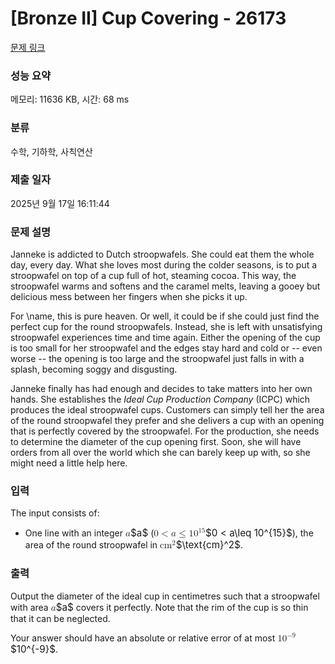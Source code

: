 # [Bronze II] Cup Covering - 26173 

[문제 링크](https://www.acmicpc.net/problem/26173) 

### 성능 요약

메모리: 11636 KB, 시간: 68 ms

### 분류

수학, 기하학, 사칙연산

### 제출 일자

2025년 9월 17일 16:11:44

### 문제 설명

<p>Janneke is addicted to Dutch stroopwafels. She could eat them the whole day, every day. What she loves most during the colder seasons, is to put a stroopwafel on top of a cup full of hot, steaming cocoa. This way, the stroopwafel warms and softens and the caramel melts, leaving a gooey but delicious mess between her fingers when she picks it up.</p>

<p>For \name, this is pure heaven. Or well, it could be if she could just find the perfect cup for the round stroopwafels. Instead, she is left with unsatisfying stroopwafel experiences time and time again. Either the opening of the cup is too small for her stroopwafel and the edges stay hard and cold or -- even worse -- the opening is too large and the stroopwafel just falls in with a splash, becoming soggy and disgusting.</p>

<p>Janneke finally has had enough and decides to take matters into her own hands. She establishes the <em>Ideal Cup Production Company</em> (ICPC) which produces the ideal stroopwafel cups. Customers can simply tell her the area of the round stroopwafel they prefer and she delivers a cup with an opening that is perfectly covered by the stroopwafel. For the production, she needs to determine the diameter of the cup opening first. Soon, she will have orders from all over the world which she can barely keep up with, so she might need a little help here.</p>

### 입력 

 <p>The input consists of:</p>

<ul>
	<li>One line with an integer <mjx-container class="MathJax" jax="CHTML" style="font-size: 109%; position: relative;"><mjx-math class="MJX-TEX" aria-hidden="true"><mjx-mi class="mjx-i"><mjx-c class="mjx-c1D44E TEX-I"></mjx-c></mjx-mi></mjx-math><mjx-assistive-mml unselectable="on" display="inline"><math xmlns="http://www.w3.org/1998/Math/MathML"><mi>a</mi></math></mjx-assistive-mml><span aria-hidden="true" class="no-mathjax mjx-copytext">$a$</span></mjx-container> (<mjx-container class="MathJax" jax="CHTML" style="font-size: 109%; position: relative;"><mjx-math class="MJX-TEX" aria-hidden="true"><mjx-mn class="mjx-n"><mjx-c class="mjx-c30"></mjx-c></mjx-mn><mjx-mo class="mjx-n" space="4"><mjx-c class="mjx-c3C"></mjx-c></mjx-mo><mjx-mi class="mjx-i" space="4"><mjx-c class="mjx-c1D44E TEX-I"></mjx-c></mjx-mi><mjx-mo class="mjx-n" space="4"><mjx-c class="mjx-c2264"></mjx-c></mjx-mo><mjx-msup space="4"><mjx-mn class="mjx-n"><mjx-c class="mjx-c31"></mjx-c><mjx-c class="mjx-c30"></mjx-c></mjx-mn><mjx-script style="vertical-align: 0.393em;"><mjx-texatom size="s" texclass="ORD"><mjx-mn class="mjx-n"><mjx-c class="mjx-c31"></mjx-c><mjx-c class="mjx-c35"></mjx-c></mjx-mn></mjx-texatom></mjx-script></mjx-msup></mjx-math><mjx-assistive-mml unselectable="on" display="inline"><math xmlns="http://www.w3.org/1998/Math/MathML"><mn>0</mn><mo><</mo><mi>a</mi><mo>≤</mo><msup><mn>10</mn><mrow data-mjx-texclass="ORD"><mn>15</mn></mrow></msup></math></mjx-assistive-mml><span aria-hidden="true" class="no-mathjax mjx-copytext">$0 < a\leq 10^{15}$</span></mjx-container>), the area of the round stroopwafel in <mjx-container class="MathJax" jax="CHTML" style="font-size: 109%; position: relative;"><mjx-math class="MJX-TEX" aria-hidden="true"><mjx-msup><mjx-mtext class="mjx-n"><mjx-c class="mjx-c63"></mjx-c><mjx-c class="mjx-c6D"></mjx-c></mjx-mtext><mjx-script style="vertical-align: 0.363em;"><mjx-mn class="mjx-n" size="s"><mjx-c class="mjx-c32"></mjx-c></mjx-mn></mjx-script></mjx-msup></mjx-math><mjx-assistive-mml unselectable="on" display="inline"><math xmlns="http://www.w3.org/1998/Math/MathML"><msup><mtext>cm</mtext><mn>2</mn></msup></math></mjx-assistive-mml><span aria-hidden="true" class="no-mathjax mjx-copytext">$\text{cm}^2$</span></mjx-container>.</li>
</ul>

### 출력 

 <p>Output the diameter of the ideal cup in centimetres such that a stroopwafel with area <mjx-container class="MathJax" jax="CHTML" style="font-size: 109%; position: relative;"><mjx-math class="MJX-TEX" aria-hidden="true"><mjx-mi class="mjx-i"><mjx-c class="mjx-c1D44E TEX-I"></mjx-c></mjx-mi></mjx-math><mjx-assistive-mml unselectable="on" display="inline"><math xmlns="http://www.w3.org/1998/Math/MathML"><mi>a</mi></math></mjx-assistive-mml><span aria-hidden="true" class="no-mathjax mjx-copytext">$a$</span></mjx-container> covers it perfectly. Note that the rim of the cup is so thin that it can be neglected.</p>

<p>Your answer should have an absolute or relative error of at most <mjx-container class="MathJax" jax="CHTML" style="font-size: 109%; position: relative;"><mjx-math class="MJX-TEX" aria-hidden="true"><mjx-msup><mjx-mn class="mjx-n"><mjx-c class="mjx-c31"></mjx-c><mjx-c class="mjx-c30"></mjx-c></mjx-mn><mjx-script style="vertical-align: 0.393em;"><mjx-texatom size="s" texclass="ORD"><mjx-mo class="mjx-n"><mjx-c class="mjx-c2212"></mjx-c></mjx-mo><mjx-mn class="mjx-n"><mjx-c class="mjx-c39"></mjx-c></mjx-mn></mjx-texatom></mjx-script></mjx-msup></mjx-math><mjx-assistive-mml unselectable="on" display="inline"><math xmlns="http://www.w3.org/1998/Math/MathML"><msup><mn>10</mn><mrow data-mjx-texclass="ORD"><mo>−</mo><mn>9</mn></mrow></msup></math></mjx-assistive-mml><span aria-hidden="true" class="no-mathjax mjx-copytext">$10^{-9}$</span></mjx-container>.</p>

